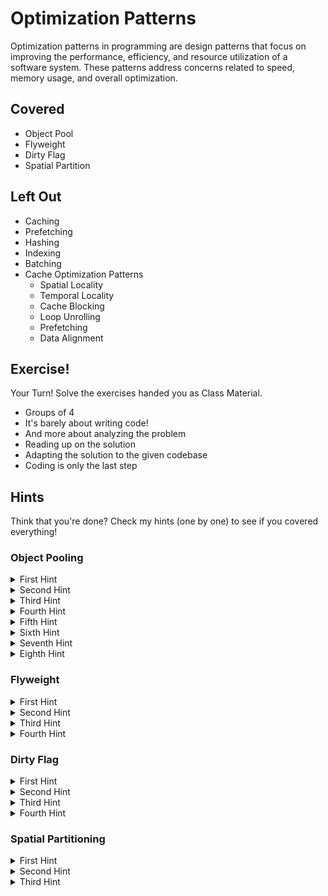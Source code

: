 # Optimization Patterns

Optimization patterns in programming are design patterns that focus on improving the performance, efficiency, and resource utilization of a software system. These patterns address concerns related to speed, memory usage, and overall optimization.

## Covered

- Object Pool
- Flyweight
- Dirty Flag
- Spatial Partition

## Left Out

- Caching
- Prefetching
- Hashing
- Indexing
- Batching
- Cache Optimization Patterns
  - Spatial Locality
  - Temporal Locality
  - Cache Blocking
  - Loop Unrolling
  - Prefetching
  - Data Alignment

## Exercise!

Your Turn! Solve the exercises handed you as Class Material.

- Groups of 4
- It's barely about writing code!
- And more about analyzing the problem
- Reading up on the solution
- Adapting the solution to the given codebase
- Coding is only the last step

## Hints

Think that you're done? Check my hints (one by one) to see if you covered everything!

### Object Pooling

<details>
  <summary>First Hint</summary>
  
  Have you noticed that the `EnemySpawner` spawns a lot of `Enemy` instances? And they take a long time setting up on `Start`. This can be avoided using Object Pooling.
  
</details>

<details>
  <summary>Second Hint</summary>
  
  There are many ways of implementing Object Pooling, but Unity actually has provided a really useful implementation.
  
</details>

<details>
  <summary>Third Hint</summary>
  
  When pooling, it is important to know, how many instances of an object you'll need. But the spawners increasingly spawn more enemies. Do you have an idea, of how you could solve this problem? Where technically, there could be close to an unlimited amount of enemies?
  
</details>

<details>
  <summary>Fourth Hint</summary>
  
  You could make sure to gradually increase the pool size. So, if you know that soon, 10 enemies are supposed to spawn, you could add one enemy per frame to the pool instead of 10 at once. This reduces lag spikes.
  
</details>

<details>
  <summary>Fifth Hint</summary>
  
  Have you noticed already, that the castle will continue shooting at dead enemies? Can you fix this?
  
</details>

<details>
  <summary>Sixth Hint</summary>
  
  The castle's projectiles also should be pooled!
  
</details>

<details>
  <summary>Seventh Hint</summary>
  
  If you pool them, have you noticed that they now always despawn as soon as they spawn?
  
</details>

<details>
  <summary>Eighth Hint</summary>
  
  You need to reset the Bullet Script's fields when putting them back into or taking them out of the pool.
  
</details>

### Flyweight

<details>
  <summary>First Hint</summary>
  
  Most of the memory load comes from the `Tree` Script's `TreeSeasonColors` reference which each trees load. Can you use the Flyweight pattern to share the information between trees instead?
  
</details>

<details>
  <summary>Second Hint</summary>
  
  Do your trees now always all have the same colors? This was not intended and not the base before. You need to change the `TreeSeasonColors` class somehow to make sure that only the memory-heavy part is shared.
  
</details>

<details>
  <summary>Third Hint</summary>
  
  The `private ColorInfo[] colors` Field is the part that consumes most memory and should therefore be shared.
  
</details>

<details>
  <summary>Fourth Hint</summary>
  
  Avoid using `static`. It can actually lead to additional performance benefits, but from an architectural / clean code point of view, it'd be best if the `TreeSpawner` were responsible of holding and sharing the Flyweight Data.
  
</details>

### Dirty Flag

<details>
  <summary>First Hint</summary>
  
  Check the Debug Logs in Unity's Console. They will show you, how often the field was updated and how often updates were actually required. e.g. `Updated: 1034/50 times.` means that the computer parameter was updated 1034 times even though only 50 updates would've been necessary if done right.
  
</details>

<details>
  <summary>Second Hint</summary>
  
  In `Console` class, `SetRed` `SetGreen` and `SetBlue` are functions that change a parameter. `CalculateComputedDataFromParameters` is the function that then calculates new information based on when any of the previous information changes. It is currently invoked as soon as any of the previous parameters changed. The computed parameter is utilized in function `UtilizeComputedParameter`. Think about if you can reduce, how often `CalculateComputedDataFromParameters` is invoked.
  
</details>

<details>
  <summary>Third Hint</summary>
  
  One problem is that it can happen, that multiple parameters change before the parameter is used. e.g.: `SetRed()` then `SetGreen()`. Each invoke `CalculateComputedDataFromParameters()`, so two times. But the console only uses the updated parameter (`UtilizeComputedParameter`) after both updates have already happened. Can you make sure that the parameter is only calculated once as soon as it's needed instead of twice?
  
</details>

<details>
  <summary>Fourth Hint</summary>
  
  Another problem is that it can happen, that the calculated parameter is used multiple times even though the base parameters haven't changed. e.g.: `SetRed()`, then two times `UtilizeComputedParameter`, `UtilizeComputedParameter`. Do you make sure that you don't recalculate the parameter when it hasn't changed?
  
</details>

### Spatial Partitioning

<details>
  <summary>First Hint</summary>
  
  In `Update`, the Player finds the closest car using `FindClosestCar` and then rotates towards it. The problem is that there's many cars and the more cars spawn, the slower this algorithm will get. How can you make sure to find the closest of all cars faster?
  
</details>

<details>
  <summary>Second Hint</summary>
  
  Data Structures like a Quad Tree allow objects to be grouped by sectors. That way, you can more easily get access to all cars of a certain sector that the player is in. e.g. if the player is in Stockholm, you don't need to check for all cars of the world. You can build your own data structure or download one from the web.
  
</details>

<details>
  <summary>Third Hint</summary>
  
  This one is really tricky, so don't worry if you get stuck, I don't expect you to complete this task.
  
</details>
